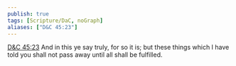 ```yaml
---
publish: true
tags: [Scripture/DaC, noGraph]
aliases: ["D&C 45:23"]
---
```

[D&C 45:23](https://churchofjesuschrist.org/study/scriptures/dc-testament/dc/45?lang=eng&id=p23#p23) And in this ye say truly, for so it is; but these things which I have told you shall not pass away until all shall be fulfilled.
